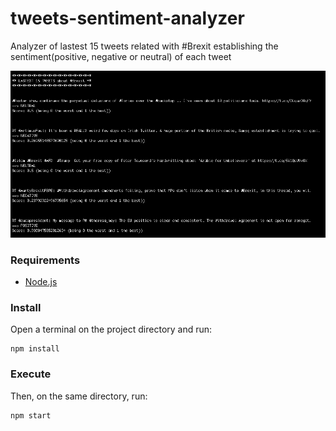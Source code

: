 # tweets-sentiment-analyzer
Analyzer of lastest 15 tweets related with #Brexit establishing the sentiment(positive, negative or neutral) of each tweet

![Screenshot](screenshot.png)

### Requirements
- [Node.js](https://nodejs.org/es/)

### Install
Open a terminal on the project directory and run:
```
npm install
``` 

### Execute
Then, on the same directory, run:
```
npm start
```
